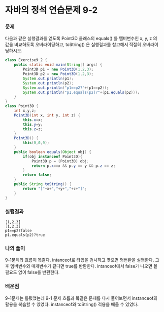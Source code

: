 # 자바의 정석 연습문제 9-2

### 문제

다음과 같은 실행결과를 얻도록 Point3D 클래스의 equals() 를 멤버변수인   x, y, z
의 값을 비교하도록 오버라이딩하고, toString() 은 실행결과를 참고해서 적절히 오버라이
딩하시오.

```java
class Exercise9_2 {
    public static void main(String[] args) {
        Point3D p1 = new Point3D(1,2,3);
        Point3D p2 = new Point3D(1,2,3);
        System.out.println(p1);
        System.out.println(p2);
        System.out.println("p1==p2?"+(p1==p2));
        System.out.println("p1.equals(p2)?"+(p1.equals(p2)));
    }
}
class Point3D {
    int x,y,z;
    Point3D(int x, int y, int z) {
        this.x=x;
        this.y=y;
        this.z=z;
    }
    Point3D() {
        this(0,0,0);
    }
    public boolean equals(Object obj) {
        if(obj instanceof Point3D){
            Point3D p = (Point3D) obj;
            return p.x==x && p.y == y && p.z == z;
        }
        return false;
    }
    public String toString() {
        return "["+x+","+y+","+z+"]";
    }
}
```
### 실행결과

```
[1,2,3]
[1,2,3]
p1==p2?false
p1.equals(p2)?true
```

### 나의 풀이

9-1문제와 흐름이 똑같다. intanceof로 타입을 검사하고 맞으면 형변환을 실행한다. 그 후 멤버변수와 매개변수가 같다면 true를 반환한다. intanceof에서 false가 나오면 볼 필요도 없이 false를 반환한다.

### 배운점

9-1문제는 틀렸었는데 9-1 문제 흐름과 똑같은 문제를 다시 풀어보면서 instanceof의 활용을 복습할 수 있었다. instanceof와 toString() 적용을 배울 수 있었다.